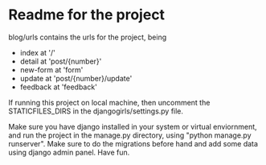 # Readme for the project

blog/urls contains the urls for the project, being

* index at '/'
* detail at 'post/{number}'
* new-form at 'form'
* update at 'post/{number}/update'
* feedback at 'feedback'


If running this project on local machine, then uncomment the STATICFILES_DIRS in the djangogirls/settings.py file.

Make sure you have django installed in your system or virtual enviornment, and run the project in the manage.py directory, using "python manage.py runserver".
Make sure to do the migrations before hand and add some data using django admin panel.
Have fun.
